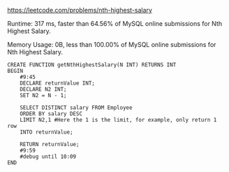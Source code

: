 https://leetcode.com/problems/nth-highest-salary


Runtime: 317 ms, faster than 64.56% of MySQL online submissions for Nth Highest Salary.

Memory Usage: 0B, less than 100.00% of MySQL online submissions for Nth Highest Salary.


```mysql
CREATE FUNCTION getNthHighestSalary(N INT) RETURNS INT
BEGIN
    #9:45
    DECLARE returnValue INT;
    DECLARE N2 INT;
    SET N2 = N - 1;
    
    SELECT DISTINCT salary FROM Employee
    ORDER BY salary DESC
    LIMIT N2,1 #Here the 1 is the limit, for example, only return 1 row
    INTO returnValue;
    
    RETURN returnValue;
    #9:59
    #debug until 10:09
END
```
